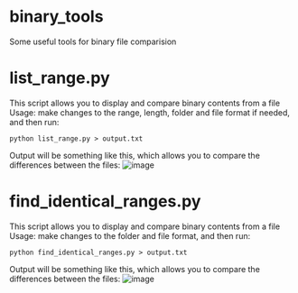 # binary_tools
Some useful tools for binary file comparision

<h1>list_range.py</h1>
This script allows you to display and compare binary contents from a file
<br>Usage: make changes to the range, length, folder and file format if needed, and then run:

```
python list_range.py > output.txt
```

Output will be something like this, which allows you to compare the differences between the files:
![image](https://user-images.githubusercontent.com/8352494/232467007-093ea13b-2361-445b-bdc4-72fa317215f1.png)

<h1>find_identical_ranges.py</h1>
This script allows you to display and compare binary contents from a file
<br>Usage: make changes to the folder and file format, and then run:

```
python find_identical_ranges.py > output.txt
```
Output will be something like this, which allows you to compare the differences between the files:
![image](https://user-images.githubusercontent.com/8352494/232469208-1a93164b-b64a-4d02-b1ce-738c720a4793.png)
